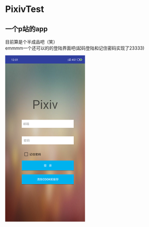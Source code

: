 # PixivTest
一个p站的app
-------------
目前算是个半成品吧（笑）
<br>
emmmm一个还可以的的登陆界面吧(起码登陆和记住密码实现了23333)

![image](https://github.com/mikolls/PixivTest/blob/master/images/login(1).png)

